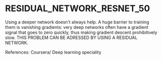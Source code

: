 # RESIDUAL_NETWORK_RESNET_50
Using a deeper network doesn't always help. A huge barrier to training them is vanishing gradients: very deep networks often have a gradient signal that goes to zero quickly, thus making gradient descent prohibitively slow. THIS PROBLEM CAN BE ADRESSED BY USING A RESIDUAL NETWORK. 

References: Coursera/ Deep learning speciality
